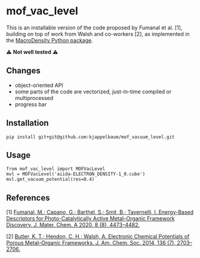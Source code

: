 # mof_vac_level

This is an installable version of the code proposed by Fumanal et al. [1], building on top of work from Walsh and co-workers [2], as implemented in the [MacroDensity Python package](https://github.com/WMD-group/MacroDensity).

⚠️ **Not well tested**   ⚠️


## Changes

- object-oriented API
- some parts of the code are vectorized, just-in-time compiled or multiprocessed
- progress bar

## Installation

```
pip install git+git@github.com:kjappelbaum/mof_vacuum_level.git
```

## Usage

```(python)
from mof_vac_level import MOFVacLevel
mvl = MOFVacLevel('aiida-ELECTRON_DENSITY-1_0.cube')
mvl.get_vacuum_potential(res=0.4)
```

## References
[1] [Fumanal, M.; Capano, G.; Barthel, S.; Smit, B.; Tavernelli, I. Energy-Based Descriptors for Photo-Catalytically Active Metal–Organic Framework Discovery. J. Mater. Chem. A 2020, 8 (8), 4473–4482.](https://doi.org/10.1039/C9TA13506E)

[2] [Butler, K. T.; Hendon, C. H.; Walsh, A. Electronic Chemical Potentials of Porous Metal–Organic Frameworks. J. Am. Chem. Soc. 2014, 136 (7), 2703–2706.](https://doi.org/10.1021/ja4110073)
